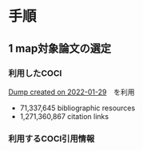 # 手順


## 1 map対象論文の選定  

### 利用したCOCI
[Dump created on 2022-01-29](https://opencitations.net/download#coci)　を利用
- 71,337,645 bibliographic resources
- 1,271,360,867 citation links

### 利用するCOCI引用情報
